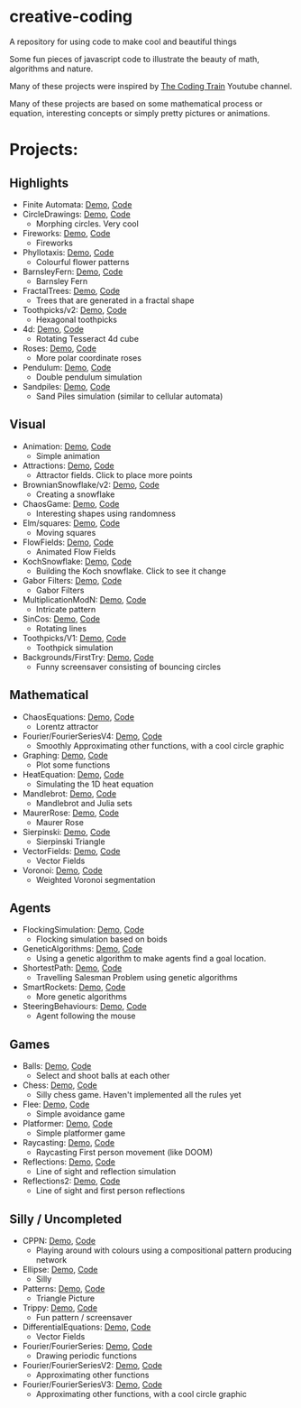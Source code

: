 # creative-coding
A repository for using code to make cool and beautiful things

Some fun pieces of javascript code to illustrate the beauty of math, algorithms and nature.

Many of these projects were inspired by [The Coding Train](https://www.youtube.com/channel/UCvjgXvBlbQiydffZU7m1_aw) Youtube channel.

Many of these projects are based on some mathematical process or equation, interesting concepts or simply pretty pictures or animations.

# Projects:
## Highlights
- Finite Automata: [Demo](https://8onitsside.com/cc/finite_automata/), [Code](https://github.com/Michael-Beukman/creative-coding/tree/master/finite_automata)
- CircleDrawings: [Demo](https://8onitsside.com/cc/CircleDrawings/), [Code](https://github.com/Michael-Beukman/creative-coding/tree/master/CircleDrawings)
    - Morphing circles. Very cool
- Fireworks: [Demo](https://8onitsside.com/cc/Fireworks/), [Code](https://github.com/Michael-Beukman/creative-coding/tree/master/Fireworks)
    - Fireworks
- Phyllotaxis: [Demo](https://8onitsside.com/cc/Phyllotaxis/), [Code](https://github.com/Michael-Beukman/creative-coding/tree/master/Phyllotaxis)
    - Colourful flower patterns
- BarnsleyFern: [Demo](https://8onitsside.com/cc/BarnsleyFern/), [Code](https://github.com/Michael-Beukman/creative-coding/tree/master/BarnsleyFern)
    - Barnsley Fern
- FractalTrees: [Demo](https://8onitsside.com/cc/FractalTrees/), [Code](https://github.com/Michael-Beukman/creative-coding/tree/master/FractalTrees)
    - Trees that are generated in a fractal shape
- Toothpicks/v2: [Demo](https://8onitsside.com/cc/Toothpicks/v2/), [Code](https://github.com/Michael-Beukman/creative-coding/tree/master/Toothpicks/v2)
    - Hexagonal toothpicks
- 4d: [Demo](https://8onitsside.com/cc/4d/), [Code](https://github.com/Michael-Beukman/creative-coding/tree/master/4d)
    - Rotating Tesseract 4d cube
- Roses: [Demo](https://8onitsside.com/cc/Roses/), [Code](https://github.com/Michael-Beukman/creative-coding/tree/master/Roses)
    - More polar coordinate roses
- Pendulum: [Demo](https://8onitsside.com/cc/Pendulum/), [Code](https://github.com/Michael-Beukman/creative-coding/tree/master/Pendulum)
    - Double pendulum simulation
- Sandpiles: [Demo](https://8onitsside.com/cc/Sandpiles/), [Code](https://github.com/Michael-Beukman/creative-coding/tree/master/Sandpiles)
    - Sand Piles simulation (similar to cellular automata)
## Visual
- Animation: [Demo](https://8onitsside.com/cc/Animation/), [Code](https://github.com/Michael-Beukman/creative-coding/tree/master/Animation)
    - Simple animation
- Attractions: [Demo](https://8onitsside.com/cc/Attractions/), [Code](https://github.com/Michael-Beukman/creative-coding/tree/master/Attractions)
    - Attractor fields. Click to place more points
- BrownianSnowflake/v2: [Demo](https://8onitsside.com/cc/BrownianSnowflake/v2/), [Code](https://github.com/Michael-Beukman/creative-coding/tree/master/BrownianSnowflake/v2)
    - Creating a snowflake
- ChaosGame: [Demo](https://8onitsside.com/cc/ChaosGame/), [Code](https://github.com/Michael-Beukman/creative-coding/tree/master/ChaosGame)
    - Interesting shapes using randomness
- Elm/squares: [Demo](https://8onitsside.com/cc/Elm/squares/), [Code](https://github.com/Michael-Beukman/creative-coding/tree/master/Elm/squares)
    - Moving squares
- FlowFields: [Demo](https://8onitsside.com/cc/FlowFields/), [Code](https://github.com/Michael-Beukman/creative-coding/tree/master/FlowFields)
    - Animated Flow Fields
- KochSnowflake: [Demo](https://8onitsside.com/cc/KochSnowflake/), [Code](https://github.com/Michael-Beukman/creative-coding/tree/master/KochSnowflake)
    - Building the Koch snowflake. Click to see it change
- Gabor Filters: [Demo](https://8onitsside.com/cc/GaborFilters/), [Code](https://github.com/Michael-Beukman/creative-coding/tree/master/GaborFilters)
    - Gabor Filters
- MultiplicationModN: [Demo](https://8onitsside.com/cc/MultiplicationModN/), [Code](https://github.com/Michael-Beukman/creative-coding/tree/master/MultiplicationModN)
    - Intricate pattern
- SinCos: [Demo](https://8onitsside.com/cc/SinCos/), [Code](https://github.com/Michael-Beukman/creative-coding/tree/master/SinCos)
    - Rotating lines
- Toothpicks/V1: [Demo](https://8onitsside.com/cc/Toothpicks/V1/), [Code](https://github.com/Michael-Beukman/creative-coding/tree/master/Toothpicks/V1)
    - Toothpick simulation
- Backgrounds/FirstTry: [Demo](https://8onitsside.com/cc/Backgrounds/FirstTry/), [Code](https://github.com/Michael-Beukman/creative-coding/tree/master/Backgrounds/FirstTry)
    - Funny screensaver consisting of bouncing circles
## Mathematical
- ChaosEquations: [Demo](https://8onitsside.com/cc/ChaosEquations/), [Code](https://github.com/Michael-Beukman/creative-coding/tree/master/ChaosEquations)
    - Lorentz attractor
- Fourier/FourierSeriesV4: [Demo](https://8onitsside.com/cc/Fourier/FourierSeriesV4/), [Code](https://github.com/Michael-Beukman/creative-coding/tree/master/Fourier/FourierSeriesV4)
    - Smoothly Approximating other functions, with a cool circle graphic
- Graphing: [Demo](https://8onitsside.com/cc/Graphing/), [Code](https://github.com/Michael-Beukman/creative-coding/tree/master/Graphing)
    - Plot some functions
- HeatEquation: [Demo](https://8onitsside.com/cc/HeatEquation/), [Code](https://github.com/Michael-Beukman/creative-coding/tree/master/HeatEquation)
    - Simulating the 1D heat equation
- Mandlebrot: [Demo](https://8onitsside.com/cc/Mandlebrot/), [Code](https://github.com/Michael-Beukman/creative-coding/tree/master/Mandlebrot)
    - Mandlebrot and Julia sets
- MaurerRose: [Demo](https://8onitsside.com/cc/MaurerRose/), [Code](https://github.com/Michael-Beukman/creative-coding/tree/master/MaurerRose)
    - Maurer Rose
- Sierpinski: [Demo](https://8onitsside.com/cc/Sierpinski/), [Code](https://github.com/Michael-Beukman/creative-coding/tree/master/Sierpinski)
    - Sierpinski Triangle
- VectorFields: [Demo](https://8onitsside.com/cc/VectorFields/), [Code](https://github.com/Michael-Beukman/creative-coding/tree/master/VectorFields)
    - Vector Fields
- Voronoi: [Demo](https://8onitsside.com/cc/Voronoi/), [Code](https://github.com/Michael-Beukman/creative-coding/tree/master/Voronoi)
    - Weighted Voronoi segmentation
## Agents
- FlockingSimulation: [Demo](https://8onitsside.com/cc/FlockingSimulation/), [Code](https://github.com/Michael-Beukman/creative-coding/tree/master/FlockingSimulation)
    - Flocking simulation based on boids
- GeneticAlgorithms: [Demo](https://8onitsside.com/cc/GeneticAlgorithms/), [Code](https://github.com/Michael-Beukman/creative-coding/tree/master/GeneticAlgorithms)
    - Using a genetic algorithm to make agents find a goal location.
- ShortestPath: [Demo](https://8onitsside.com/cc/ShortestPath/), [Code](https://github.com/Michael-Beukman/creative-coding/tree/master/ShortestPath)
    - Travelling Salesman Problem using genetic algorithms
- SmartRockets: [Demo](https://8onitsside.com/cc/SmartRockets/), [Code](https://github.com/Michael-Beukman/creative-coding/tree/master/SmartRockets)
    - More genetic algorithms
- SteeringBehaviours: [Demo](https://8onitsside.com/cc/SteeringBehaviours/), [Code](https://github.com/Michael-Beukman/creative-coding/tree/master/SteeringBehaviours)
    - Agent following the mouse
## Games
- Balls: [Demo](https://8onitsside.com/cc/Balls/), [Code](https://github.com/Michael-Beukman/creative-coding/tree/master/Balls)
    - Select and shoot balls at each other
- Chess: [Demo](https://8onitsside.com/cc/Chess/), [Code](https://github.com/Michael-Beukman/creative-coding/tree/master/Chess)
    - Silly chess game. Haven't implemented all the rules yet
- Flee: [Demo](https://8onitsside.com/cc/Flee/), [Code](https://github.com/Michael-Beukman/creative-coding/tree/master/Flee)
    - Simple avoidance game
- Platformer: [Demo](https://8onitsside.com/cc/Platformer/), [Code](https://github.com/Michael-Beukman/creative-coding/tree/master/Platformer)
    - Simple platformer game
- Raycasting: [Demo](https://8onitsside.com/cc/Raycasting/), [Code](https://github.com/Michael-Beukman/creative-coding/tree/master/Raycasting)
    - Raycasting First person movement (like DOOM)
- Reflections: [Demo](https://8onitsside.com/cc/Reflections/), [Code](https://github.com/Michael-Beukman/creative-coding/tree/master/Reflections)
    - Line of sight and reflection simulation
- Reflections2: [Demo](https://8onitsside.com/cc/Reflections2/), [Code](https://github.com/Michael-Beukman/creative-coding/tree/master/Reflections2)
    - Line of sight and first person reflections
## Silly / Uncompleted
- CPPN: [Demo](https://8onitsside.com/cc/CPPN/), [Code](https://github.com/Michael-Beukman/creative-coding/tree/master/CPPN)
    - Playing around with colours using a compositional pattern producing network
- Ellipse: [Demo](https://8onitsside.com/cc/Ellipse/), [Code](https://github.com/Michael-Beukman/creative-coding/tree/master/Ellipse)
    - Silly
- Patterns: [Demo](https://8onitsside.com/cc/Patterns/), [Code](https://github.com/Michael-Beukman/creative-coding/tree/master/Patterns)
    - Triangle Picture
- Trippy: [Demo](https://8onitsside.com/cc/Trippy/), [Code](https://github.com/Michael-Beukman/creative-coding/tree/master/Trippy)
    - Fun pattern / screensaver
- DifferentialEquations: [Demo](https://8onitsside.com/cc/DifferentialEquations/), [Code](https://github.com/Michael-Beukman/creative-coding/tree/master/DifferentialEquations)
    - Vector Fields
- Fourier/FourierSeries: [Demo](https://8onitsside.com/cc/Fourier/FourierSeries/), [Code](https://github.com/Michael-Beukman/creative-coding/tree/master/Fourier/FourierSeries)
    - Drawing periodic functions
- Fourier/FourierSeriesV2: [Demo](https://8onitsside.com/cc/Fourier/FourierSeriesV2/), [Code](https://github.com/Michael-Beukman/creative-coding/tree/master/Fourier/FourierSeriesV2)
    - Approximating other functions
- Fourier/FourierSeriesV3: [Demo](https://8onitsside.com/cc/Fourier/FourierSeriesV3/), [Code](https://github.com/Michael-Beukman/creative-coding/tree/master/Fourier/FourierSeriesV3)
    - Approximating other functions, with a cool circle graphic

